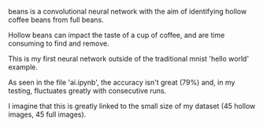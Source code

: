 beans is a convolutional neural network with the aim of identifying hollow coffee beans from full beans.

Hollow beans can impact the taste of a cup of coffee, and are time consuming to find and remove.

This is my first neural network outside of the traditional mnist 'hello world' example.

As seen in the file 'ai.ipynb', the accuracy isn't great (79%) and, in my testing, fluctuates greatly with consecutive runs.

I imagine that this is greatly linked to the small size of my dataset (45 hollow images, 45 full images).
